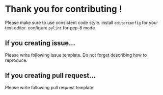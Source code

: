Thank you for contributing !
=========================================

Please make sure to use consistent code style.
install `editorconfig` for your text editor.
configure `pylint` for pep-8 mode

## If you creating issue...

Please write following issue template.  Do not forget describing how to reproduce.

## If you creating pull request...

Please write following pull request template.
